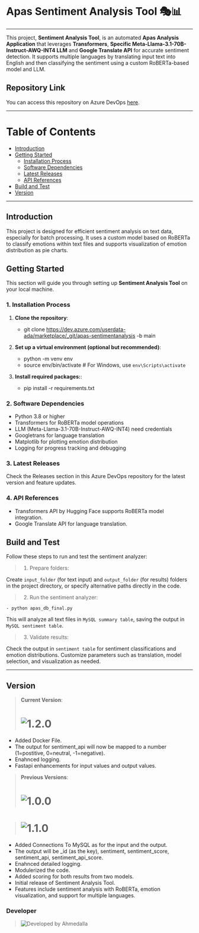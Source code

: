 # Apas Sentiment Analysis Tool 🎭📊

---

This project, **Sentiment Analysis Tool**, is an automated **Apas Analysis Application** that leverages **Transformers**, **Specific Meta-Llama-3.1-70B-Instruct-AWQ-INT4 LLM** and **Google Translate API** for accurate sentiment detection. It supports multiple languages by translating input text into English and then classifying the sentiment using a custom RoBERTa-based model and LLM.

## Repository Link
You can access this repository on Azure DevOps [here](https://dev.azure.com/userdata-ada/marketplace/_git/apas-sentimentanalysis).

---

# Table of Contents
- [Introduction](#introduction)
- [Getting Started](#getting-started)
  - [Installation Process](#installation-process)
  - [Software Dependencies](#software-dependencies)
  - [Latest Releases](#latest-releases)
  - [API References](#api-references)
- [Build and Test](#build-and-test)
- [Version](#version)

---

## Introduction
This project is designed for efficient sentiment analysis on text data, especially for batch processing. It uses a custom model based on RoBERTa to classify emotions within text files and supports visualization of emotion distribution as pie charts.

## Getting Started

This section will guide you through setting up **Sentiment Analysis Tool** on your local machine.

### 1. Installation Process

1. **Clone the repository**:

    - git clone https://dev.azure.com/userdata-ada/marketplace/_git/apas-sentimentanalysis -b main

2. **Set up a virtual environment (optional but recommended)**:

    - python -m venv env
    - source env/bin/activate  # For Windows, use `env\Scripts\activate`

3. **Install required packages:**:

    - pip install -r requirements.txt

### 2. Software Dependencies

- Python 3.8 or higher
- Transformers for RoBERTa model operations
- LLM (Meta-Llama-3.1-70B-Instruct-AWQ-INT4) need credentials
- Googletrans for language translation
- Matplotlib for plotting emotion distribution
- Logging for progress tracking and debugging

### 3. Latest Releases

Check the Releases section in this Azure DevOps repository for the latest version and feature updates.

### 4. API References

- Transformers API by Hugging Face supports RoBERTa model integration.
- Google Translate API for language translation.

## Build and Test

Follow these steps to run and test the sentiment analyzer:

> 1. Prepare folders:

Create `input_folder` (for text input) and `output_folder` (for results) folders in the project directory, or specify alternative paths directly in the code.

> 2. Run the sentiment analyzer:

    - python apas_db_final.py

This will analyze all text files in `MySQL summary table`, saving the output in `MySQL sentiment table`.

> 3. Validate results:

Check the output in `sentiment table` for sentiment classifications and emotion distributions.
Customize parameters such as translation, model selection, and visualization as needed.

---

## Version

> **Current Version**:
> # ![1.2.0](https://img.shields.io/badge/version-1.2.0-brightgreen)
- Added Docker File.
- The output for sentiment_api will now be mapped to a number (1=postitive, 0=neutral, -1=negative).
- Enahnced logging.
- Fastapi enhancements for input values and output values.


> **Previous Versions**:
> # ![1.0.0](https://img.shields.io/badge/version-1.0.0-lightgray)

> # ![1.1.0](https://img.shields.io/badge/version-1.1.0-lightgray)
- Added Connections To MySQL as for the input and the output.
- The output will be _id (as the key), sentiment, sentiment_score, sentiment_api, sentiment_api_score.
- Enahnced detailed logging.
- Modulerized the code.
- Added scoring for both results from two models.
- Initial release of Sentiment Analysis Tool.
- Features include sentiment analysis with RoBERTa, emotion visualization, and support for multiple languages.

### Developer

> ![Developed by Ahmedalla](https://img.shields.io/badge/Developed%20by-Ahmedalla%20%40%20Userdata-blue?style=plastic&logo=azure)

